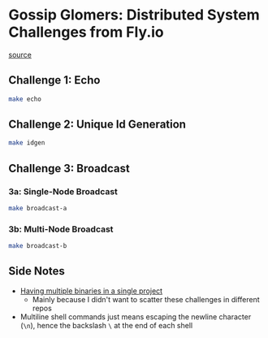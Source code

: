 # Gossip Glomers: Distributed System Challenges from Fly.io
[source](https://fly.io/dist-sys/)

## Challenge 1: Echo
```sh
make echo
```

## Challenge 2: Unique Id Generation
```sh
make idgen
```

## Challenge 3: Broadcast

### 3a: Single-Node Broadcast
```sh
make broadcast-a
```

### 3b: Multi-Node Broadcast
```sh
make broadcast-b
```

## Side Notes
- [Having multiple binaries in a single project](https://ieftimov.com/posts/golang-package-multiple-binaries)
    - Mainly because I didn't want to scatter these challenges in different repos
- Multiline shell commands just means escaping the newline character (`\n`), hence the backslash `\` at the end of each shell 
